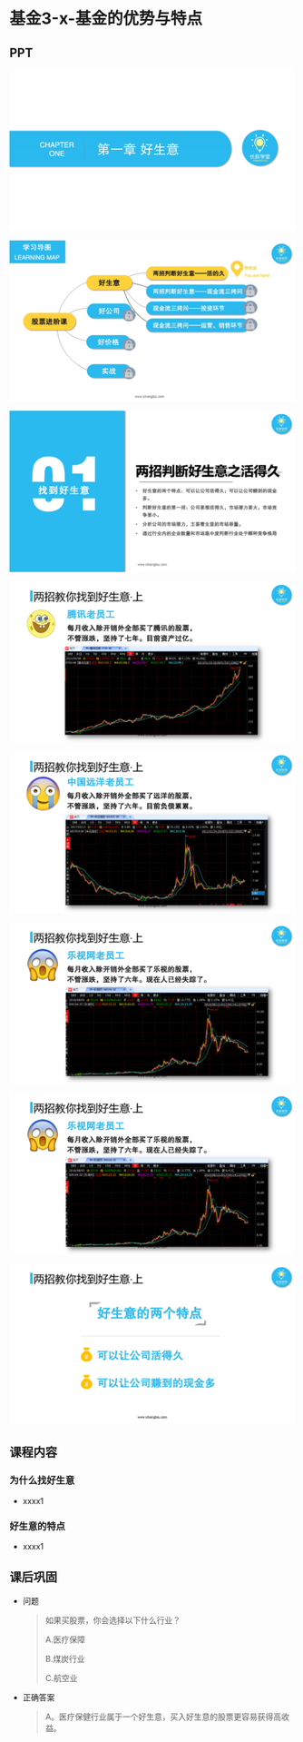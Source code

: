# 基金3-x-基金的优势与特点

## PPT

![课程ppt](assets/1-2-1.jpg)

![课程ppt](assets/1-2-2.jpg)

![课程ppt](assets/1-2-3.jpg)

![课程ppt](assets/1-2-4.jpg)

![课程ppt](assets/1-2-5.jpg)

![课程ppt](assets/1-2-6.jpg)

![课程ppt](assets/1-2-6.jpg)

![课程ppt](assets/1-2-8.jpg)

## 课程内容

### 为什么找好生意

- xxxx1

  > 

### 好生意的特点

- xxxx1

  > 

## 课后巩固

- 问题

  > 如果买股票，你会选择以下什么行业？
  >
  > A.医疗保障
  >
  > B.煤炭行业
  >
  > C.航空业

- 正确答案

  > A。医疗保健行业属于一个好生意，买入好生意的股票更容易获得高收益。